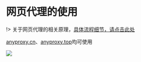 # 网页代理的使用

!> 关于网页代理的相关原理，[具体流程细节，请点击此处](abc/web-proxy-x.md)

[anyproxy.cn](https://www.anyproxy.cn/)、[anyproxy.top](https://www.anyproxy.top/)均可使用

<!-- ![](https://ipfs.io/ipfs/QmdSiArFpGX2fA7xughaVyLZWJApLu1P41GeFjrPQ4CZRe?3.gif) -->

![](https://raw.githubusercontent.com/loremwalker/fq-book/master/docs/images/123.gif)

